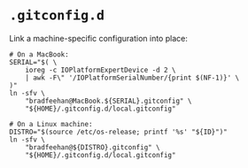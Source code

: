 `.gitconfig.d`
==============

Link a machine-specific configuration into place:

```shell
# On a MacBook:
SERIAL="$( \
    ioreg -c IOPlatformExpertDevice -d 2 \
    | awk -F\" '/IOPlatformSerialNumber/{print $(NF-1)}' \
)"
ln -sfv \
    "bradfeehan@MacBook.${SERIAL}.gitconfig" \
    "${HOME}/.gitconfig.d/local.gitconfig"

# On a Linux machine:
DISTRO="$(source /etc/os-release; printf '%s' "${ID}")"
ln -sfv \
    "bradfeehan@${DISTRO}.gitconfig" \
    "${HOME}/.gitconfig.d/local.gitconfig"
```
